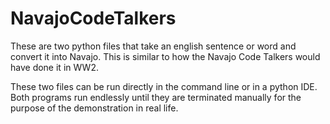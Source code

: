 # NavajoCodeTalkers
These are two python files that take an english sentence or word and convert it into Navajo. This is similar to how the Navajo Code Talkers would have done it in WW2. 

These two files can be run directly in the command line or in a python IDE. 
Both programs run endlessly until they are terminated manually for the purpose of the demonstration in real life. 
